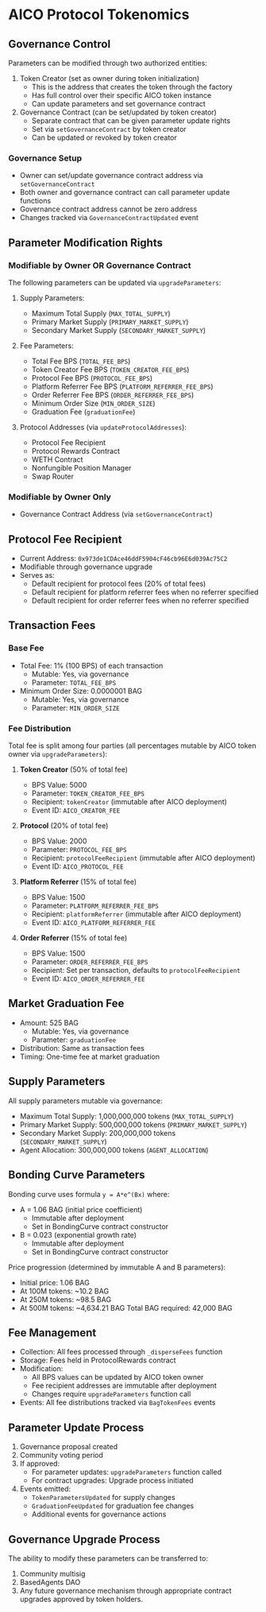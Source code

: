# AICO Protocol Tokenomics

## Governance Control
Parameters can be modified through two authorized entities:
1. Token Creator (set as owner during token initialization)
   - This is the address that creates the token through the factory
   - Has full control over their specific AICO token instance
   - Can update parameters and set governance contract
2. Governance Contract (can be set/updated by token creator)
   - Separate contract that can be given parameter update rights
   - Set via `setGovernanceContract` by token creator
   - Can be updated or revoked by token creator

### Governance Setup
- Owner can set/update governance contract address via `setGovernanceContract`
- Both owner and governance contract can call parameter update functions
- Governance contract address cannot be zero address
- Changes tracked via `GovernanceContractUpdated` event

## Parameter Modification Rights

### Modifiable by Owner OR Governance Contract
The following parameters can be updated via `upgradeParameters`:
1. Supply Parameters:
   - Maximum Total Supply (`MAX_TOTAL_SUPPLY`)
   - Primary Market Supply (`PRIMARY_MARKET_SUPPLY`)
   - Secondary Market Supply (`SECONDARY_MARKET_SUPPLY`)

2. Fee Parameters:
   - Total Fee BPS (`TOTAL_FEE_BPS`)
   - Token Creator Fee BPS (`TOKEN_CREATOR_FEE_BPS`)
   - Protocol Fee BPS (`PROTOCOL_FEE_BPS`)
   - Platform Referrer Fee BPS (`PLATFORM_REFERRER_FEE_BPS`)
   - Order Referrer Fee BPS (`ORDER_REFERRER_FEE_BPS`)
   - Minimum Order Size (`MIN_ORDER_SIZE`)
   - Graduation Fee (`graduationFee`)

3. Protocol Addresses (via `updateProtocolAddresses`):
   - Protocol Fee Recipient
   - Protocol Rewards Contract
   - WETH Contract
   - Nonfungible Position Manager
   - Swap Router

### Modifiable by Owner Only
- Governance Contract Address (via `setGovernanceContract`)

## Protocol Fee Recipient
- Current Address: `0x973de1CDAce46ddF5904cF46cb96E6d039Ac75C2`
- Modifiable through governance upgrade
- Serves as:
  - Default recipient for protocol fees (20% of total fees)
  - Default recipient for platform referrer fees when no referrer specified
  - Default recipient for order referrer fees when no referrer specified

## Transaction Fees

### Base Fee
- Total Fee: 1% (100 BPS) of each transaction
  - Mutable: Yes, via governance
  - Parameter: `TOTAL_FEE_BPS`
- Minimum Order Size: 0.0000001 BAG
  - Mutable: Yes, via governance
  - Parameter: `MIN_ORDER_SIZE`

### Fee Distribution
Total fee is split among four parties (all percentages mutable by AICO token owner via `upgradeParameters`):

1. **Token Creator** (50% of total fee)
   - BPS Value: 5000
   - Parameter: `TOKEN_CREATOR_FEE_BPS`
   - Recipient: `tokenCreator` (immutable after AICO deployment)
   - Event ID: `AICO_CREATOR_FEE`

2. **Protocol** (20% of total fee)
   - BPS Value: 2000
   - Parameter: `PROTOCOL_FEE_BPS`
   - Recipient: `protocolFeeRecipient` (immutable after AICO deployment)
   - Event ID: `AICO_PROTOCOL_FEE`

3. **Platform Referrer** (15% of total fee)
   - BPS Value: 1500
   - Parameter: `PLATFORM_REFERRER_FEE_BPS`
   - Recipient: `platformReferrer` (immutable after AICO deployment)
   - Event ID: `AICO_PLATFORM_REFERRER_FEE`

4. **Order Referrer** (15% of total fee)
   - BPS Value: 1500
   - Parameter: `ORDER_REFERRER_FEE_BPS`
   - Recipient: Set per transaction, defaults to `protocolFeeRecipient`
   - Event ID: `AICO_ORDER_REFERRER_FEE`

## Market Graduation Fee
- Amount: 525 BAG
  - Mutable: Yes, via governance
  - Parameter: `graduationFee`
- Distribution: Same as transaction fees
- Timing: One-time fee at market graduation

## Supply Parameters
All supply parameters mutable via governance:
- Maximum Total Supply: 1,000,000,000 tokens (`MAX_TOTAL_SUPPLY`)
- Primary Market Supply: 500,000,000 tokens (`PRIMARY_MARKET_SUPPLY`)
- Secondary Market Supply: 200,000,000 tokens (`SECONDARY_MARKET_SUPPLY`)
- Agent Allocation: 300,000,000 tokens (`AGENT_ALLOCATION`)

## Bonding Curve Parameters
Bonding curve uses formula `y = A*e^(Bx)` where:
- A = 1.06 BAG (initial price coefficient)
  - Immutable after deployment
  - Set in BondingCurve contract constructor
- B = 0.023 (exponential growth rate)
  - Immutable after deployment
  - Set in BondingCurve contract constructor

Price progression (determined by immutable A and B parameters):
- Initial price: 1.06 BAG
- At 100M tokens: ~10.2 BAG
- At 250M tokens: ~98.5 BAG
- At 500M tokens: ~4,634.21 BAG
Total BAG required: 42,000 BAG

## Fee Management
- Collection: All fees processed through `_disperseFees` function
- Storage: Fees held in ProtocolRewards contract
- Modification: 
  - All BPS values can be updated by AICO token owner
  - Fee recipient addresses are immutable after deployment
  - Changes require `upgradeParameters` function call
- Events: All fee distributions tracked via `BagTokenFees` events

## Parameter Update Process
1. Governance proposal created
2. Community voting period
3. If approved:
   - For parameter updates: `upgradeParameters` function called
   - For contract upgrades: Upgrade process initiated
4. Events emitted:
   - `TokenParametersUpdated` for supply changes
   - `GraduationFeeUpdated` for graduation fee changes
   - Additional events for governance actions

## Governance Upgrade Process
The ability to modify these parameters can be transferred to:
1. Community multisig
2. BasedAgents DAO
3. Any future governance mechanism
through appropriate contract upgrades approved by token holders. 